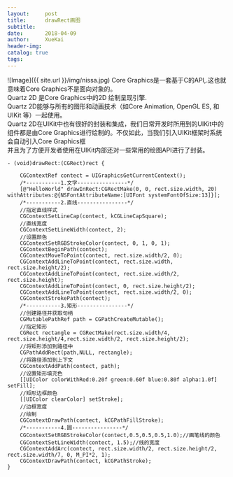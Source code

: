 ```yaml
---
layout:     post
title:      drawRect画图
subtitle:   
date:       2018-04-09
author:     XueKai
header-img: 
catalog: true
tags:
---
```

![Image]({{ site.url }}/img/nissa.jpg)
Core Graphics是一套基于C的API,.这也就意味着Core Graphics不是面向对象的。<br>
Quartz 2D 是Core Graphics中的2D 绘制呈现引擎.<br>
Quartz 2D能够与所有的图形和动画技术（如Core Animation, OpenGL ES, 和 UIKit 等）一起使用。<br>
Quartz 2D在UIKit中也有很好的封装和集成，我们日常开发时所用到的UIKit中的组件都是由Core Graphics进行绘制的。不仅如此，当我们引入UIKit框架时系统会自动引入Core Graphics框<br>并且为了方便开发者使用在UIKit内部还对一些常用的绘图API进行了封装。<br>
```
- (void)drawRect:(CGRect)rect {
    
    CGContextRef contect = UIGraphicsGetCurrentContext();
    /*-----------1.文字----------------*/
    [@"HelloWorld" drawInRect:CGRectMake(0, 0, rect.size.width, 20) withAttributes:@{NSFontAttributeName:[UIFont systemFontOfSize:13]}];
    /*-----------2.直线----------------*/
    //指定直线样式
    CGContextSetLineCap(contect, kCGLineCapSquare);
    //直线宽度
    CGContextSetLineWidth(contect, 2);
    //设置颜色
    CGContextSetRGBStrokeColor(contect, 0, 1, 0, 1);
    CGContextBeginPath(contect);
    CGContextMoveToPoint(contect, rect.size.width/2, 0);
    CGContextAddLineToPoint(contect, rect.size.width, rect.size.height/2);
    CGContextAddLineToPoint(contect, rect.size.width/2, rect.size.height);
    CGContextAddLineToPoint(contect, 0, rect.size.height/2);
    CGContextAddLineToPoint(contect, rect.size.width/2, 0);
    CGContextStrokePath(contect);
    /*-----------3.矩形----------------*/
    //创建路径并获取句柄
    CGMutablePathRef path = CGPathCreateMutable();
    //指定矩形
    CGRect rectangle = CGRectMake(rect.size.width/4, rect.size.height/4,rect.size.width/2, rect.size.height/2);
    //将矩形添加到路径中
    CGPathAddRect(path,NULL, rectangle);
    //将路径添加到上下文
    CGContextAddPath(contect, path);
    //设置矩形填充色
    [[UIColor colorWithRed:0.20f green:0.60f blue:0.80f alpha:1.0f] setFill];
    //矩形边框颜色
    [[UIColor clearColor] setStroke];
    //边框宽度
    //绘制
    CGContextDrawPath(contect, kCGPathFillStroke);
    /*-----------4.圆----------------*/
    CGContextSetRGBStrokeColor(contect,0.5,0.5,0.5,1.0);//画笔线的颜色
    CGContextSetLineWidth(contect, 1.5);//线的宽度
    CGContextAddArc(contect, rect.size.width/2, rect.size.height/2, rect.size.width/7, 0, M_PI*2, 1);
    CGContextDrawPath(contect, kCGPathStroke);
}
```
